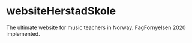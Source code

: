 # websiteHerstadSkole
The ultimate website for music teachers in Norway. FagFornyelsen 2020 implemented.


